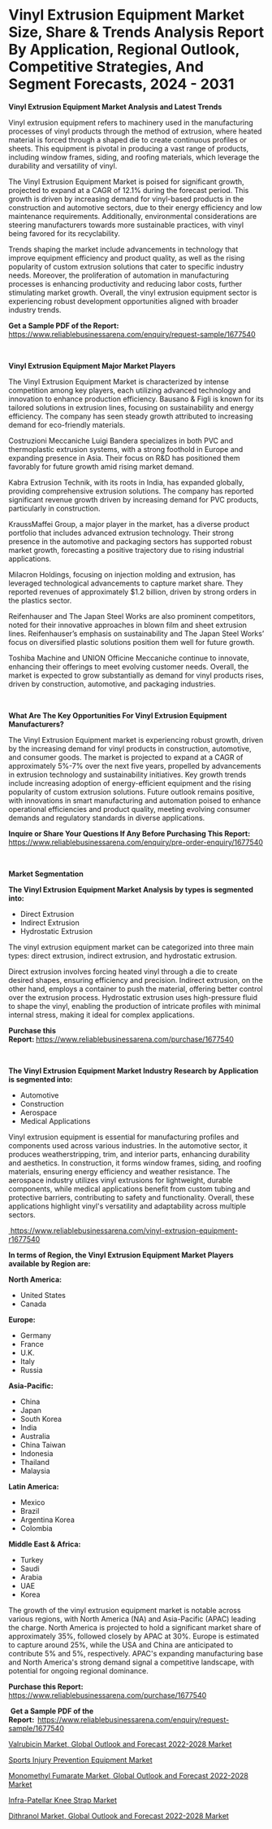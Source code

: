 <p><h1>Vinyl Extrusion Equipment Market Size, Share & Trends Analysis Report By Application, Regional Outlook, Competitive Strategies, And Segment Forecasts, 2024 - 2031</h1></p><p><strong>Vinyl Extrusion Equipment Market Analysis and Latest Trends</strong></p>
<p><p>Vinyl extrusion equipment refers to machinery used in the manufacturing processes of vinyl products through the method of extrusion, where heated material is forced through a shaped die to create continuous profiles or sheets. This equipment is pivotal in producing a vast range of products, including window frames, siding, and roofing materials, which leverage the durability and versatility of vinyl.</p><p>The Vinyl Extrusion Equipment Market is poised for significant growth, projected to expand at a CAGR of 12.1% during the forecast period. This growth is driven by increasing demand for vinyl-based products in the construction and automotive sectors, due to their energy efficiency and low maintenance requirements. Additionally, environmental considerations are steering manufacturers towards more sustainable practices, with vinyl being favored for its recyclability.</p><p>Trends shaping the market include advancements in technology that improve equipment efficiency and product quality, as well as the rising popularity of custom extrusion solutions that cater to specific industry needs. Moreover, the proliferation of automation in manufacturing processes is enhancing productivity and reducing labor costs, further stimulating market growth. Overall, the vinyl extrusion equipment sector is experiencing robust development opportunities aligned with broader industry trends.</p></p>
<p><strong>Get a Sample PDF of the Report:&nbsp;</strong> <a href="https://www.reliablebusinessarena.com/enquiry/request-sample/1677540?utm_campaign=1174&utm_medium=2&utm_source=Github&utm_content=ia&utm_term=14102024&utm_id=vinyl-extrusion-equipment">https://www.reliablebusinessarena.com/enquiry/request-sample/1677540</a></p>
<p>&nbsp;</p>
<p><strong>Vinyl Extrusion Equipment Major Market Players</strong></p>
<p><p>The Vinyl Extrusion Equipment Market is characterized by intense competition among key players, each utilizing advanced technology and innovation to enhance production efficiency. Bausano & Figli is known for its tailored solutions in extrusion lines, focusing on sustainability and energy efficiency. The company has seen steady growth attributed to increasing demand for eco-friendly materials.</p><p>Costruzioni Meccaniche Luigi Bandera specializes in both PVC and thermoplastic extrusion systems, with a strong foothold in Europe and expanding presence in Asia. Their focus on R&D has positioned them favorably for future growth amid rising market demand.</p><p>Kabra Extrusion Technik, with its roots in India, has expanded globally, providing comprehensive extrusion solutions. The company has reported significant revenue growth driven by increasing demand for PVC products, particularly in construction.</p><p>KraussMaffei Group, a major player in the market, has a diverse product portfolio that includes advanced extrusion technology. Their strong presence in the automotive and packaging sectors has supported robust market growth, forecasting a positive trajectory due to rising industrial applications.</p><p>Milacron Holdings, focusing on injection molding and extrusion, has leveraged technological advancements to capture market share. They reported revenues of approximately $1.2 billion, driven by strong orders in the plastics sector.</p><p>Reifenhauser and The Japan Steel Works are also prominent competitors, noted for their innovative approaches in blown film and sheet extrusion lines. Reifenhauser’s emphasis on sustainability and The Japan Steel Works’ focus on diversified plastic solutions position them well for future growth.</p><p>Toshiba Machine and UNION Officine Meccaniche continue to innovate, enhancing their offerings to meet evolving customer needs. Overall, the market is expected to grow substantially as demand for vinyl products rises, driven by construction, automotive, and packaging industries.</p></p>
<p>&nbsp;</p>
<p><strong>What Are The Key Opportunities For Vinyl Extrusion Equipment Manufacturers?</strong></p>
<p><p>The Vinyl Extrusion Equipment market is experiencing robust growth, driven by the increasing demand for vinyl products in construction, automotive, and consumer goods. The market is projected to expand at a CAGR of approximately 5%-7% over the next five years, propelled by advancements in extrusion technology and sustainability initiatives. Key growth trends include increasing adoption of energy-efficient equipment and the rising popularity of custom extrusion solutions. Future outlook remains positive, with innovations in smart manufacturing and automation poised to enhance operational efficiencies and product quality, meeting evolving consumer demands and regulatory standards in diverse applications.</p></p>
<p><strong>Inquire or Share Your Questions If Any Before Purchasing This Report:</strong> <a href="https://www.reliablebusinessarena.com/enquiry/pre-order-enquiry/1677540?utm_campaign=1174&utm_medium=2&utm_source=Github&utm_content=ia&utm_term=14102024&utm_id=vinyl-extrusion-equipment">https://www.reliablebusinessarena.com/enquiry/pre-order-enquiry/1677540</a></p>
<p>&nbsp;</p>
<p><strong>Market Segmentation</strong></p>
<p><strong>The Vinyl Extrusion Equipment Market Analysis by types is segmented into:</strong></p>
<p><ul><li>Direct Extrusion</li><li>Indirect Extrusion</li><li>Hydrostatic Extrusion</li></ul></p>
<p><p>The vinyl extrusion equipment market can be categorized into three main types: direct extrusion, indirect extrusion, and hydrostatic extrusion. </p><p>Direct extrusion involves forcing heated vinyl through a die to create desired shapes, ensuring efficiency and precision. Indirect extrusion, on the other hand, employs a container to push the material, offering better control over the extrusion process. Hydrostatic extrusion uses high-pressure fluid to shape the vinyl, enabling the production of intricate profiles with minimal internal stress, making it ideal for complex applications.</p></p>
<p><strong>Purchase this Report:&nbsp;</strong><a href="https://www.reliablebusinessarena.com/purchase/1677540?utm_campaign=1174&utm_medium=2&utm_source=Github&utm_content=ia&utm_term=14102024&utm_id=vinyl-extrusion-equipment">https://www.reliablebusinessarena.com/purchase/1677540</a></p>
<p>&nbsp;</p>
<p><strong>The Vinyl Extrusion Equipment Market Industry Research by Application is segmented into:</strong></p>
<p><ul><li>Automotive</li><li>Construction</li><li>Aerospace</li><li>Medical Applications</li></ul></p>
<p><p>Vinyl extrusion equipment is essential for manufacturing profiles and components used across various industries. In the automotive sector, it produces weatherstripping, trim, and interior parts, enhancing durability and aesthetics. In construction, it forms window frames, siding, and roofing materials, ensuring energy efficiency and weather resistance. The aerospace industry utilizes vinyl extrusions for lightweight, durable components, while medical applications benefit from custom tubing and protective barriers, contributing to safety and functionality. Overall, these applications highlight vinyl's versatility and adaptability across multiple sectors.</p></p>
<p><a href="https://www.reliablebusinessarena.com/vinyl-extrusion-equipment-r1677540?utm_campaign=1174&utm_medium=2&utm_source=Github&utm_content=ia&utm_term=14102024&utm_id=vinyl-extrusion-equipment">&nbsp;https://www.reliablebusinessarena.com/vinyl-extrusion-equipment-r1677540</a></p>
<p><strong>In terms of Region, the Vinyl Extrusion Equipment Market Players available by Region are:</strong></p>
<p>
    <p> <strong> North America: </strong>
        <ul>
            <li>United States</li>
            <li>Canada</li>
        </ul>
        </p> 
    <p> <strong> Europe: </strong>
        <ul>
            <li>Germany</li>
            <li>France</li>
            <li>U.K.</li>
            <li>Italy</li>
            <li>Russia</li>
        </ul>
        </p> 
    <p> <strong> Asia-Pacific: </strong>
        <ul>
            <li>China</li>
            <li>Japan</li>
            <li>South Korea</li>
            <li>India</li>
            <li>Australia</li>
            <li>China Taiwan</li>
            <li>Indonesia</li>
            <li>Thailand</li>
            <li>Malaysia</li>
        </ul>
        </p> 
    <p> <strong> Latin America: </strong>
        <ul>
            <li>Mexico</li>
            <li>Brazil</li>
            <li>Argentina Korea</li>
            <li>Colombia</li>
        </ul>
        </p> 
    <p> <strong> Middle East & Africa: </strong>
        <ul>
            <li>Turkey</li>
            <li>Saudi</li>
            <li>Arabia</li>
            <li>UAE</li>
            <li>Korea</li>
        </ul>
    </p>
    </p>
<p><p>The growth of the vinyl extrusion equipment market is notable across various regions, with North America (NA) and Asia-Pacific (APAC) leading the charge. North America is projected to hold a significant market share of approximately 35%, followed closely by APAC at 30%. Europe is estimated to capture around 25%, while the USA and China are anticipated to contribute 5% and 5%, respectively. APAC's expanding manufacturing base and North America's strong demand signal a competitive landscape, with potential for ongoing regional dominance.</p></p>
<p><strong>Purchase this Report: </strong><a href="https://www.reliablebusinessarena.com/purchase/1677540?utm_campaign=1174&utm_medium=2&utm_source=Github&utm_content=ia&utm_term=14102024&utm_id=vinyl-extrusion-equipment">https://www.reliablebusinessarena.com/purchase/1677540</a></p>
<p>&nbsp;<strong>Get a Sample PDF of the Report:&nbsp;&nbsp;</strong><a href="https://www.reliablebusinessarena.com/enquiry/request-sample/1677540?utm_campaign=1174&utm_medium=2&utm_source=Github&utm_content=ia&utm_term=14102024&utm_id=vinyl-extrusion-equipment">https://www.reliablebusinessarena.com/enquiry/request-sample/1677540</a></p>
<p><strong></strong></p>
<p><p><a href="https://www.linkedin.com/pulse/valrubicin-market-global-outlook-forecast-2022-2028-value-chain-cgqlf?trk=public_post_embed_feed-article-content&utm_campaign=1174&utm_medium=2&utm_source=Github&utm_content=ia&utm_term=14102024&utm_id=vinyl-extrusion-equipment">Valrubicin Market, Global Outlook and Forecast 2022-2028 Market</a></p><p><a href="https://github.com/NorbertYates/Market-Research-Report-List-7/blob/main/sports-injury-prevention-equipment-market.md?utm_campaign=1174&utm_medium=2&utm_source=Github&utm_content=ia&utm_term=14102024&utm_id=vinyl-extrusion-equipment">Sports Injury Prevention Equipment Market</a></p><p><a href="https://www.linkedin.com/pulse/future-innovation-global-monomethyl-fumarate-market-outlook-forecast-1scpf?trk=public_post_embed_feed-article-content&utm_campaign=1174&utm_medium=2&utm_source=Github&utm_content=ia&utm_term=14102024&utm_id=vinyl-extrusion-equipment">Monomethyl Fumarate Market, Global Outlook and Forecast 2022-2028 Market</a></p><p><a href="https://github.com/raymederonmot/Market-Research-Report-List-1/blob/main/infra-patellar-knee-strap-market.md?utm_campaign=1174&utm_medium=2&utm_source=Github&utm_content=ia&utm_term=14102024&utm_id=vinyl-extrusion-equipment">Infra-Patellar Knee Strap Market</a></p><p><a href="https://www.linkedin.com/pulse/global-dithranol-market-outlook-forecast-2022-2028-exploring-share-ulmpf?trk=public_post_embed_feed-article-content&utm_campaign=1174&utm_medium=2&utm_source=Github&utm_content=ia&utm_term=14102024&utm_id=vinyl-extrusion-equipment">Dithranol Market, Global Outlook and Forecast 2022-2028 Market</a></p></p>